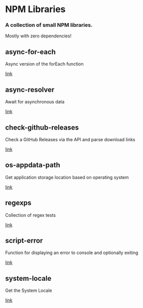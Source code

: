 # NPM Libraries

### A collection of small NPM libraries.
Mostly with zero dependencies!

## async-for-each
Async version of the forEach function

[link](https://github.com/AtomicSponge/npm-libs/tree/master/async-for-each)

## async-resolver
Await for asynchronous data

[link](https://github.com/AtomicSponge/npm-libs/tree/master/async-resolver)

## check-github-releases
Check a GitHub Releases via the API and parse download links

[link](https://github.com/AtomicSponge/npm-libs/tree/master/check-github-releases)

## os-appdata-path
Get application storage location based on operating system

[link](https://github.com/AtomicSponge/npm-libs/tree/master/os-appdata-path)

## regexps
Collection of regex tests

[link](https://github.com/AtomicSponge/npm-libs/tree/master/regexps)

## script-error
Function for displaying an error to console and optionally exiting

[link](https://github.com/AtomicSponge/npm-libs/tree/master/script-error)

## system-locale
Get the System Locale

[link](https://github.com/AtomicSponge/npm-libs/tree/master/system-locale)
